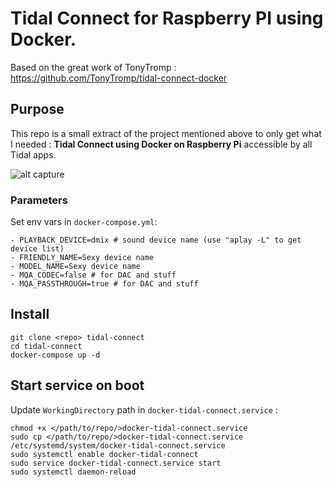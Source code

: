 # Tidal Connect for Raspberry PI using Docker.
Based on the great work of TonyTromp : https://github.com/TonyTromp/tidal-connect-docker

## Purpose
This repo is a small extract of the project mentioned above to only get what I needed : **Tidal Connect using Docker on Raspberry Pi** accessible by all Tidal apps.

![alt capture](https://raw.githubusercontent.com/cstaelen/plexampi-docker/master/screenshot/capture.png)

### Parameters

Set env vars in `docker-compose.yml`:

```
- PLAYBACK_DEVICE=dmix # sound device name (use "aplay -L" to get device list)
- FRIENDLY_NAME=Sexy device name
- MODEL_NAME=Sexy device name
- MQA_CODEC=false # for DAC and stuff
- MQA_PASSTHROUGH=true # for DAC and stuff
```

## Install

```
git clone <repo> tidal-connect
cd tidal-connect
docker-compose up -d
```

## Start service on boot

Update `WorkingDirectory` path in `docker-tidal-connect.service` :
```
chmod +x </path/to/repo/>docker-tidal-connect.service
sudo cp </path/to/repo/>docker-tidal-connect.service /etc/systemd/system/docker-tidal-connect.service
sudo systemctl enable docker-tidal-connect
sudo service docker-tidal-connect.service start 
sudo systemctl daemon-reload
```